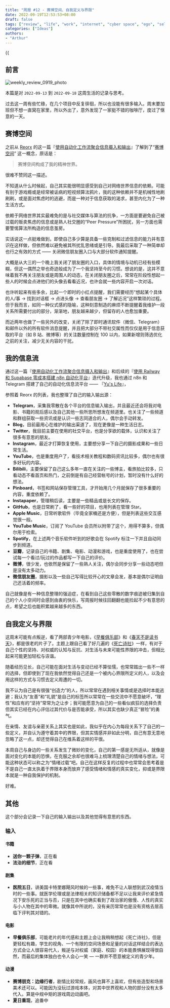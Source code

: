 ```yaml
---
title: "周报 #12 - 赛博空间、自我定义与界限"
date: 2022-09-19T12:53:53+08:00
draft: false
tags: ["review", "life", "work", "internet", "cyber space", "ego", "self definition"]
categories: ["Ideas"]
authors:
- "Arthur"
---
```


{{<audio src="audios/here_after_us.mp3" caption="《后来的我们 - 五月天》" >}}

## 前言

![weekly_review_0919_photo](https://pseudoyu.oss-cn-hangzhou.aliyuncs.com/images/weekly_review_0919_photo.png)

本篇是对 `2022-09-13` 到 `2022-09-18` 这周生活的记录与思考。

过去这一周有些忙碌，在几个项目中反复徘徊，所以也没能有很多输入。周末要加班但不想一直窝在家里，所以外出了，意外发现了一家挺不错的咖啡厅，度过了惬意的一天。

## 赛博空间

之前从 [Reorx](https://twitter.com/novoreorx) 的这一篇『[使用自动化工作流聚合信息摄入和输出](https://reorx.com/blog/sharing-my-footprints-automation/)』了解到了“[赛博空间](https://en.wikipedia.org/wiki/Cyberspace)” 这一概念，原话是：

> 赛博空间构成了我的精神世界。

很难不赞同这一描述。

不知道从什么时候起，自己其实能很明显感受到自己对网络世界信息的依赖。可能有别于游戏瘾或是经常被诟病的短视频算法鸦片，我的这种依赖并不是机械性地刷刷刷，或是面对焦虑时的逃避，而是一种对于信息获取的渴求，甚至内化为了一种生活方式。

依赖于网络世界其实最难免的是与社交媒体与算法的抗争，一方面是要避免自己被过载的贩卖焦虑的信息或是熟人社交圈的“Peer Pressure”所困扰，另一方面也需要警惕算法所构造的信息茧房。

实话说这一点挺难做到，即使自己多少算是具备一些克制和过滤信息的能力并有意识在这样做，但依然难以避免被其所扰乱思绪或是引导。我最后采取了一种简单却也行之有效的方式 —— 关闭微信朋友圈入口与大部分软件通知提醒。

大概是从大三的一个晚上我关闭了朋友圈的入口，具体的情境与动机已经有些模糊，但这一偶然之举也奇迹般成为了一个我坚持至今的习惯。想说的是，这并不意味着我不再关注朋友或是周围人的动态，在关闭朋友圈之后，常常在阶段性想起一些人的时候会点进他们的头像去看看近况，也许会就一些内容开启一次对话。

也许听起来有些多余，比起一个即时的小红点提醒，我们需要经历“想起某个具体的人/事 -> 找到对话框 -> 点进头像 -> 查看朋友圈 -> 了解近况”这样繁琐的过程。但于我而言，如同一种仪式感的隐喻，这种刻意制造的麻烦不断提醒着我维护一段关系所需要付出的部分，渐渐地，朋友越来越少，但留存的人也愈加重要。

而近两年也做了一些另外的改变，关闭了除了即时通讯软件（微信、Telegram）和邮件以外的所有软件消息提醒，并且把大部分不带社交属性而仅仅是用于信息获取的平台（如 B 站、微博等）的关注数量控制在 100 以内，如果新增则筛选优化之前的关注，减少无关内容的干扰。

## 我的信息流

通过这一篇『[使用自动化工作流聚合信息摄入和输出](https://reorx.com/blog/sharing-my-footprints-automation/)』和后续的『[使用 Railway 和 Supabase 零成本搭建 n8n 自动化平台](https://reorx.com/blog/0-cost-self-hosted-n8n-with-railway-and-supabase/)』迭代升级，我也通过 n8n 和 Telegram 搭建了自己的自动化信息流平台 —— 『[Yu's Life](https://t.me/pseudoyulife)』，

参照着 Reorx 的列表，我也整理了自己的输入输出源：

- **Telegram**，采集我零散在各个平台的信息输入输出，并且最近还会将我对电影、书籍的观后感以及自己其他一些所思所想发在频道里。也关注了一些频道和群组获取一些资讯或是认识一些志同道合的人，偶尔会手动转发。
- **Blog**，目前最用心在维护的输出渠道了，现在更像是一种生活日志。
- **Twitter**，我目前主要在使用的社交平台，也是分享欲的载体，认识和关注了很多有意思的朋友。
- **Instagram**，最近才打算恢复使用，主要想分享一下自己的摄影成果和一些日常生活。
- **YouTube**，也是重度用户了，看技术相关教程和数码资讯比较多，偶尔也有很多好玩的内容。
- **Bilibili**，主要保留了自己这么多年一直在关注的一些博主，看旅拍比较多，只看动态不看首页和热门，之前倒是有自己经营帐号的计划，暂时没有什么好的想法。
- **Pinboard**，书签和网站保存管理工具，才开始用几个月就保存了很多重要的内容，重度依赖了。
- **Instapaper**，管理稍后读，主要是一些精品或是长文的保存。
- **GitHub**，也是日常刷了，看一些好的项目，也用列表在管理 Star。
- **Apple Music**，日常听歌软件（毕竟全家桶还是方便），但是列表这些交互感觉很一般。
- **YouTube Music**，订阅了 YouTube 会员所以附带了这个，用得不算多，但偶尔用于检索。
- **Spotify**，在上述两个音乐软件听到的好歌会在 Spotify 标注一下并且自动同步到频道。
- **豆瓣**，记录自己的书籍、剧集、电影、动漫和游戏，也是重度使用了，也在尝试每一个看过/玩过的作品都写一下自己的评价。
- **微博**，很少发，也依然是保留了一些熟人关注，偶尔会同步分享一些动态吧但是没有太多动力。
- **微信朋友圈**，摄影以及一些自己写得比较开心的文章会发，基本是偶尔证明自己还活着的频率。

自己就像是有一种信息整理的强迫症，在看到自己这些零散的数字痕迹被归集到自己的个人小空间时会感到由衷的快乐，写周报时候往回翻翻也能捡起不少有意思的点，希望之后也能积累越来越多的东西。

## 自我定义与界限

这周末可能有点叛逆，看了两部青少年电影，《[早餐俱乐部](https://movie.douban.com/subject/1295728/)》和《[春天不是读书天](https://movie.douban.com/subject/1295437/)》，都是很老的片子了。主题上跟自己看了好几遍的《[死亡诗社](https://movie.douban.com/subject/1291548/)》一样，有对于自己个性的坚持、对权威的认知与反抗、对生活与未来可能性界限的冲击，但相比起来可能更加轻松与诙谐。

随着经历见长，自己可能在面对生活与变动已经不算怯懦，也常常踏出一些不一样的选择，但即使到了现在我依然觉得自己还是一个被内心界限所定义的人，以及会用这样的方式与习惯去定义周遭的一切。

我不认为自己是有很强“创造力”的人，所以常常在遇到相关事情或是选择时本能逃避；我认为“友善”和“礼貌”是自己的标签所以常常在一些交流中不愿意破坏，“理性”和应有的“坚持”常常为之让步；我可能愿意为自己的一些看似疯狂的选择负责但其实已经在内心评估过其代价与是否能承受，所以其实也缺少真正“冒险”的勇气。

在亲情、友谊与亲密关系上其实也是如此，我似乎在内心为每段关系下了自己的一些定义，并自认为遵守着其中的界限，但其实情感并非如此分明，自己有意无意地忽略了这一点，却还觉得自己在维系着这样的平很。

本周自己与身边的一些关系发生了微妙的变化，自己的第一感是无所适从，就像是面对变化的本能的恐惧，在克服之余却也很难马上梳理清楚自己的情绪与想法，可能这种状态可以称之为“情绪过载”吧。自己在这样反复的过程中也常常会思考着是不是自己一直太执着于界限本身而放弃了感受情绪和情感的真实变化，抑或是界限本就是一种自我保护的机制。

好难。

## 其他

这个部分会记录一下自己的输入输出以及其他觉得有意思的东西。

### 输入

#### 书籍

- **送你一颗子弹**，正在看
- **法治的细节**，正在看

#### 剧集

- **医院五日**，讲美国卡特里娜飓风时候的一些事，难免不让人联想到武汉疫情当时的一些事。就医学伦理或是法律相关的知识储备都不足以让我来评价紧急情况下安乐死的正当与否，只是在其中也确实看到了政治家的傲慢、人性的真实与小人物在其中的卑微。就像其中所说的，没有亲历常常也是没有资格去居高临下评判其对错的。

#### 电影

- **早餐俱乐部**，可能老片的年代感和主题上会让我稍稍想起《死亡诗社》，但是更轻松有趣，学生的视角、一个有限的空间场景和足量的对话这样结合的表达方式会让人很容易代入，叛逆与对权威（家庭、校园）的本能畏惧展现得很自然，而最后的集体独白也令人会心一笑 — 一群并不愿意被定义的青少年。

#### 动漫

- **赛博朋克：边缘行者**，剧情比较常规，画风也算不上喜欢，但有些造型和场景美术还可以。可能因为没玩过游戏本体，对其中世界观和人物的部分没有太多代入。算是中规中矩的游戏周边动画吧。
- **夏日重现**，追番中